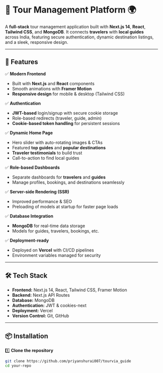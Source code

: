 # 🧳 Tour Management Platform 🌍

A **full-stack** tour management application built with **Next.js 14**, **React**, **Tailwind CSS**, and **MongoDB**. It connects **travelers** with **local guides** across India, featuring secure authentication, dynamic destination listings, and a sleek, responsive design.

---

## 🚀 Features

✅ **Modern Frontend**  
- Built with **Next.js** and **React** components  
- Smooth animations with **Framer Motion**  
- **Responsive design** for mobile & desktop (Tailwind CSS)

✅ **Authentication**  
- **JWT-based** login/signup with secure cookie storage  
- Role-based redirects (traveler, guide, admin)  
- **Cookie-based token handling** for persistent sessions

✅ **Dynamic Home Page**  
- Hero slider with auto-rotating images & CTAs  
- Featured **top guides** and **popular destinations**  
- **Traveler testimonials** to build trust  
- Call-to-action to find local guides

✅ **Role-based Dashboards**  
- Separate dashboards for **travelers** and **guides**  
- Manage profiles, bookings, and destinations seamlessly

✅ **Server-side Rendering (SSR)**  
- Improved performance & SEO  
- Preloading of models at startup for faster page loads

✅ **Database Integration**  
- **MongoDB** for real-time data storage  
- Models for guides, travelers, bookings, etc.

✅ **Deployment-ready**  
- Deployed on **Vercel** with CI/CD pipelines  
- Environment variables managed for security

---

## 🛠️ Tech Stack

- **Frontend:** Next.js 14, React, Tailwind CSS, Framer Motion  
- **Backend:** Next.js API Routes  
- **Database:** MongoDB  
- **Authentication:** JWT & cookies-next  
- **Deployment:** Vercel  
- **Version Control:** Git, GitHub

---

## 📦 Installation

1️⃣ **Clone the repository**  
```bash
git clone https://github.com/priyanshurai007/tourvia_guide
cd your-repo
